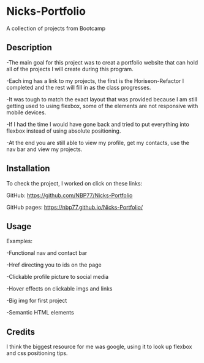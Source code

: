 # Nicks-Portfolio
A collection of projects from Bootcamp 

## Description

-The main goal for this project was to creat a portfolio website that can hold all of the projects I will create during this program. 
 
-Each img has a link to my projects, the first is the Horiseon-Refactor I completed and the rest will fill in as the class progresses. 
 
-It was tough to match the exact layout that was provided because I am still getting used to using flexbox, some of the elements are not responsive with mobile devices.

-If I had the time I would have gone back and tried to put everything into flexbox instead of using absolute positioning. 

-At the end you are still able to view my profile, get my contacts, use the nav bar and view my projects. 

## Installation

To check the project, I worked on click on these links: 

GitHub: https://github.com/NBP77/Nicks-Portfolio

GitHub pages: https://nbp77.github.io/Nicks-Portfolio/ 

## Usage

Examples:

-Functional nav and contact bar

-Href directing you to ids on the page

-Clickable profile picture to social media 

-Hover effects on clickable imgs and links

-Big img for first project 

-Semantic HTML elements 

## Credits

I think the biggest resource for me was google, using it to look up flexbox and css positioning tips.  
